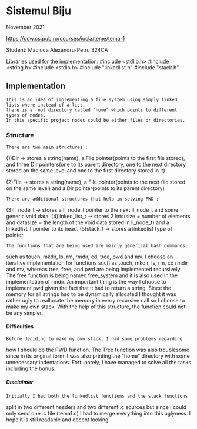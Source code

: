 # Sistemul Biju

November 2021

<https://ocw.cs.pub.ro/courses/iocla/teme/tema-1>

Student: Maciuca Alexandru-Petru 324CA

Libraries used for the implementation:
#include <stdlib.h>
#include <string.h>
#include <stdio.h>
#include "linkedlist.h"
#include "stack.h"


## Implementation

	This is an idea of implementing a file system using simply linked lists where instead of a list,
	there is a root directory called "home" which points to different types of nodes. 
	In this specific project nodes could be either files or directories.

### Structure
 
	There are two main structures :

(1)Dir -> stores a string(name), a File pointer(points to the first file
stored), and three Dir pointers(one to its parent directory, one to the next
directory stored on the same level and one to the first directory stored in it)

(2)File -> stores a string(name), a File pointer(points to the next file 
stored on the same level) and a Dir pointer(points to its parent directory)

	There are additional structures that help in solving PWD :

(3)ll_node_t -> stores a ll_node_t pointer to the next ll_node_t and some
generic void data.
(4)linked_list_t -> stores 2 ints(size = number of elements and datasize =
the length of the void data stored in ll_node_t) and a linkedlist_t pointer
to its head.
(5)stack_t -> stores a linkedlist type of pointer.

	The functions that are being used are mainly generical bash commands
such as touch, mkdir, ls, rm, rmdir, cd, tree, pwd and mv. 
	I choose an iterative implementation for functions such as touch, mkdir,
ls, rm, cd rmdir and mv, whereas tree, free, and pwd are being implemented 
recursively.
	The free function is being named free_system and it is also used in the
implementation of rmdir.
	An important thing is the way I choose to implement pwd given the fact that
it had to return a string. Since the memory for all strings had to be
dynamically allocated I thought it was rather ugly to reallocate the memory
in every recursive call so I choose to make my own stack. With the help of
this structure, the function could not be any simpler.
	
#### Difficulties
	
	Before deciding to make my own stack, I had some problems regarding
how I should do the PWD function. The Tree function was also troublesome
since in its original form it was also printing the "home" directory with 
some unnecessary indentations. Fortunately, I have managed to solve all
the tasks including the bonus.

##### Disclaimer

	Initially I had both the linkedlist functions and the stack functions
split in two different headers and two different .c sources but since I could
only send one .c file (tema1.c) I had to merge everything into this uglyness.
I hope it is still readable and decent looking.
